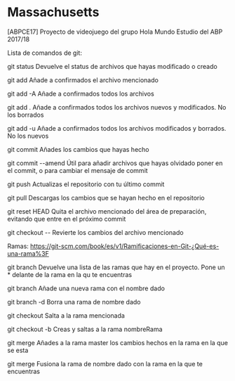# Massachusetts
[ABPCE17] Proyecto de videojuego del grupo Hola Mundo Estudio del ABP 2017/18


Lista de comandos de git:

git status
	Devuelve el status de archivos que hayas modificado o creado
	
git add <archivo>
	Añade a confirmados el archivo mencionado
	
git add -A
	Añade a confirmados todos los archivos
	
git add .
	Añade a confirmados todos los archivos nuevos y modificados. No los borrados
	
git add -u
	Añade a confirmados todos los archivos modificados y borrados. No los nuevos
	
git commit
	Añades los cambios que hayas hecho
	
git commit --amend
	Útil para añadir archivos que hayas olvidado poner en el commit, o para cambiar el mensaje de commit
	
git push
	Actualizas el repositorio con tu último commit
	
git pull
	Descargas los cambios que se hayan hecho en el repositorio
	
git reset HEAD <archivo>
	Quita el archivo mencionado del área de preparación, evitando que entre en el próximo commit
	
git checkout -- <archivo>
	Revierte los cambios del archivo mencionado

Ramas: https://git-scm.com/book/es/v1/Ramificaciones-en-Git-¿Qué-es-una-rama%3F

git branch
	Devuelve una lista de las ramas que hay en el proyecto. Pone un * delante de la rama en la qu te encuentras
	
git branch <nombre>
	Añade una nueva rama con el nombre dado
	
git branch -d <nombre>
	Borra una rama de nombre dado
	
git checkout <nombreRama>
	Salta a la rama mencionada
	
git checkout -b <nombreRama>
	Creas y saltas a la rama nombreRama
	
git merge
	Añades a la rama master los cambios hechos en la rama en la que se esta
	
git merge <nombreRama>
	Fusiona la rama de nombre dado con la rama en la que te encuentras

